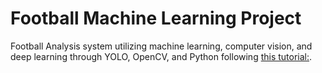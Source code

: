 # Football Machine Learning Project
Football Analysis system utilizing machine learning, computer vision, and deep learning through YOLO, OpenCV, and Python following [this tutorial:](youtube.com/watch?v=neBZ6huolkg). 